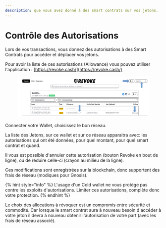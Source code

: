 ```yaml
---
description: que vous avez donné à des smart contrats sur vos jetons.
---
```


# Contrôle des Autorisations

Lors de vos transactions, vous donnez des autorisations à des Smart Contrats pour accéder et déplacer vos jetons.&#x20;

Pour avoir la liste de ces autorisations (Allowance) vous pouvez utiliser l'application : [https://revoke.cash/](https://revoke.cash/)

<figure><img src="../../.gitbook/assets/image (20).png" alt=""><figcaption></figcaption></figure>

Connecter votre Wallet, choisissez le bon réseau.&#x20;

La liste des Jetons, sur ce wallet et sur ce réseau apparaitra avec:  les autorisations qui ont été données, pour quel montant, pour quel smart contrat et quand.

Il vous est possible d'annuler cette autorisation (bouton Revoke en bout de ligne), ou de réduire celle-ci (crayon au milieu de la ligne).&#x20;

Ces modifications sont enregistrées sur la blockchain, donc supportent des frais de réseau (modiques pour Gnosis).

{% hint style="info" %}
L'usage d'un Cold wallet ne vous protège pas contre les exploits d'autorisations. Limiter ces autorisations, complète donc votre protection.
{% endhint %}

Le choix des allocations à révoquer est un compromis entre sécurité et commodité. Car lorsque le smart contrat aura à nouveau besoin d'accéder à votre jeton il devra à nouveau obtenir l'autorisation de votre part (avec les frais de réseau associé).

